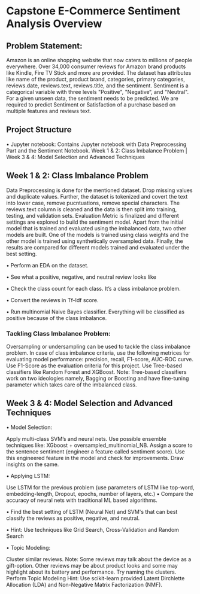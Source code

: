 ﻿# Capstone E-Commerce Sentiment Analysis Overview

 ## Problem Statement:
Amazon is an online shopping website that now caters to millions of people everywhere. Over 34,000 consumer reviews for Amazon brand products like Kindle, Fire TV Stick and more are provided. The dataset has attributes like  name of the product, product brand, categories, primary categories, reviews.date, reviews.text, reviews.title, and the sentiment. Sentiment is a categorical variable with three levels "Positive", "Negative“, and "Neutral". For a given unseen data, the sentiment needs to be predicted. We are required to predict Sentiment or Satisfaction of a purchase based on multiple features and reviews text.

## Project Structure
• Jupyter notebook: Contains Jupyter notebook with Data Preprocessing Part and the Sentiment Notebook.
                      Week 1 & 2: Class Imbalance Problem        |         Week 3 & 4: Model Selection and Advanced Techniques 

## Week 1 & 2: Class Imbalance Problem
Data Preprocessing is done for the mentioned dataset. Drop missing values and duplicate values. Further, the dataset is tokenized and covert the text into lower case, remove pucntuations, remove special characters. The reviews.text column is cleaned and the data is then split into training, testing, and validation sets. Evaluation Metric is finalized and different settings are explored to build the sentiment model. Apart from the initial model that is trained and evaluated using the imbalanced data, two other models are built. One of the models is trained using class weights and the other model is trained using synthetically oversampled data. Finally, the results are compared for different models trained and evaluated under the best setting.

• Perform an EDA on the dataset.

• See what a positive, negative, and neutral review looks like

• Check the class count for each class. It’s a class imbalance problem.

• Convert the reviews in Tf-Idf score.

• Run multinomial Naive Bayes classifier. Everything will be classified as positive because of the class imbalance.

### Tackling Class Imbalance Problem:

Oversampling or undersampling can be used to tackle the class imbalance problem. In case of class imbalance criteria, use the following metrices for evaluating model performance: precision, recall, F1-score, AUC-ROC curve. Use F1-Score as the evaluation criteria for this project. Use Tree-based classifiers like Random Forest and XGBoost. Note: Tree-based classifiers work on two ideologies namely, Bagging or Boosting and have fine-tuning parameter which takes care of the imbalanced class.

## Week 3 & 4: Model Selection and Advanced Techniques 
• Model Selection:

Apply multi-class SVM’s and neural nets. Use possible ensemble techniques like: XGboost + oversampled_multinomial_NB. Assign a score to the sentence sentiment (engineer a feature called sentiment score). Use this engineered feature in the model and check for improvements. Draw insights on the same.

• Applying LSTM:

Use LSTM for the previous problem (use parameters of LSTM like top-word, embedding-length, Dropout, epochs, number of layers, etc.)
  • Compare the accuracy of neural nets with traditional ML based algorithms.

  • Find the best setting of LSTM (Neural Net) and SVM's that can best classify the reviews as positive, negative, and neutral.

  • Hint: Use techniques like Grid Search, Cross-Validation and Random Search

• Topic Modeling:

Cluster similar reviews. Note: Some reviews may talk about the device as a gift-option. Other reviews may be about product looks and some may highlight about its battery and performance. Try naming the clusters.
Perform Topic Modeling Hint: Use scikit-learn provided Latent Dirchlette Allocation (LDA) and Non-Negative Matrix Factorization (NMF).









